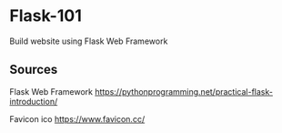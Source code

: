 # Flask-101
Build website using Flask Web Framework

## Sources
Flask Web Framework
https://pythonprogramming.net/practical-flask-introduction/

Favicon ico
https://www.favicon.cc/

